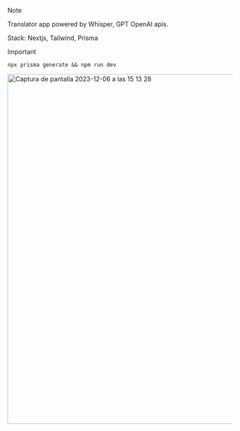 
> [!NOTE]  
> Translator app powered by Whisper, GPT OpenAI apis.
> 
> Stack: Nextjs, Tailwind, Prisma

> [!IMPORTANT]  
> ```
> npx prisma generate && npm run dev
> ```


<img width="784" alt="Captura de pantalla 2023-12-06 a las 15 13 28" src="https://github.com/oscarprdev/Translator-ai/assets/94851836/9864faea-1b34-4425-82cc-8420f5564eb0">
